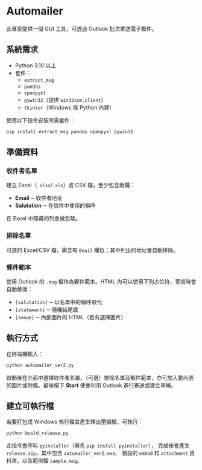 # Automailer

此專案提供一個 GUI 工具，可透過 Outlook 批次寄送電子郵件。

## 系統需求
- Python 3.10 以上
- 套件：
  - `extract_msg`
  - `pandas`
  - `openpyxl`
  - `pywin32`（提供 `win32com.client`）
  - `tkinter`（Windows 版 Python 內建）

使用以下指令安裝所需套件：

```bash
pip install extract_msg pandas openpyxl pywin32
```

## 準備資料
### 收件者名單
建立 Excel（`.xlsx`/`.xls`）或 CSV 檔，至少包含兩欄：

- **Email** ─ 收件者地址
- **Salutation** ─ 在信件中使用的稱呼

在 Excel 中隱藏的列會被忽略。

### 排除名單
可選的 Excel/CSV 檔，需含有 `Email` 欄位；其中列出的地址會自動排除。

### 郵件範本
使用 Outlook 的 `.msg` 檔作為郵件範本。HTML 內可以使用下列占位符，寄信時會自動替換：

- `[salutation]` ─ 以名單中的稱呼取代
- `[statement]` ─ 隨機結尾語
- `[image]` ─ 內嵌圖片的 HTML（若有選擇圖片）

## 執行方式
在終端機輸入：

```bash
python automailer_verZ.py
```

啟動後在介面中選擇收件者名單、（可選）排除名單及郵件範本，亦可加入要內嵌的圖片或附檔。最後按下 **Start** 便會利用 Outlook 進行寄送或建立草稿。

## 建立可執行檔
若要打包成 Windows 執行檔並產生釋出壓縮檔，可執行：

```bash
python build_release.py
```

此指令會呼叫 `pyinstaller`（需先 `pip install pyinstaller`），
完成後會產生 `release.zip`，其中包含 `automailer_verZ.exe`、
預設的 `embed` 和 `attachment` 資料夾，以及範例檔 `sample.msg`。
